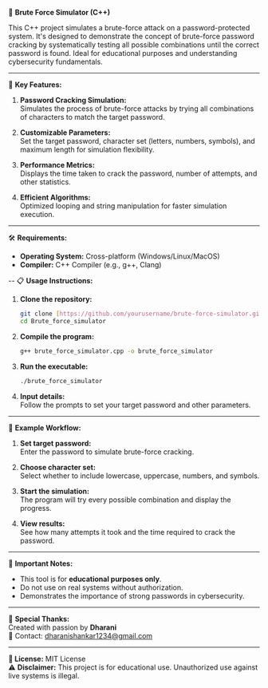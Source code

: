 🚀 **Brute Force Simulator (C++)**

This C++ project simulates a brute-force attack on a password-protected system. It's designed to demonstrate the concept of brute-force password cracking by systematically testing all possible combinations until the correct password is found. Ideal for educational purposes and understanding cybersecurity fundamentals.

---

🔑 **Key Features:**

1. **Password Cracking Simulation:**  
   Simulates the process of brute-force attacks by trying all combinations of characters to match the target password.

2. **Customizable Parameters:**  
   Set the target password, character set (letters, numbers, symbols), and maximum length for simulation flexibility.

3. **Performance Metrics:**  
   Displays the time taken to crack the password, number of attempts, and other statistics.

4. **Efficient Algorithms:**  
   Optimized looping and string manipulation for faster simulation execution.

---

 🛠️ **Requirements:**

- **Operating System:** Cross-platform (Windows/Linux/MacOS)
- **Compiler:** C++ Compiler (e.g., g++, Clang)
  
--
📋 **Usage Instructions:**

1. **Clone the repository:**
   ```bash
   git clone [https://github.com/yourusername/brute-force-simulator.git](https://github.com/dharani003/Brute_force_simulator.git)
   cd Brute_force_simulator
   ```

2. **Compile the program:**
   ```bash
   g++ brute_force_simulator.cpp -o brute_force_simulator
   ```

3. **Run the executable:**
   ```bash
   ./brute_force_simulator
   ```

4. **Input details:**  
   Follow the prompts to set your target password and other parameters.

---
 🧪 **Example Workflow:**

1. **Set target password:**  
   Enter the password to simulate brute-force cracking.

2. **Choose character set:**  
   Select whether to include lowercase, uppercase, numbers, and symbols.

3. **Start the simulation:**  
   The program will try every possible combination and display the progress.

4. **View results:**  
   See how many attempts it took and the time required to crack the password.

---
 🧠 **Important Notes:**

- This tool is for **educational purposes only**.  
- Do not use on real systems without authorization.  
- Demonstrates the importance of strong passwords in cybersecurity.

---
🎨 **Special Thanks:**  
Created with passion by **Dharani**  
🔗 Contact: dharanishankar1234@gmail.com  

---

**📝 License:** MIT License  
⚠️ **Disclaimer:** This project is for educational use. Unauthorized use against live systems is illegal.
